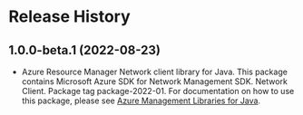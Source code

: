 # Release History

## 1.0.0-beta.1 (2022-08-23)

- Azure Resource Manager Network client library for Java. This package contains Microsoft Azure SDK for Network Management SDK. Network Client. Package tag package-2022-01. For documentation on how to use this package, please see [Azure Management Libraries for Java](https://aka.ms/azsdk/java/mgmt).
